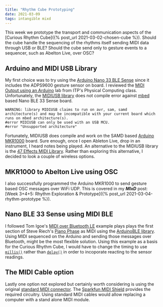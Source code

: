 ```yaml
---
title: "Rhythm Cube Prototyping"
date: 2021-03-09
tags: intangible mixd
---
```

This week we prototype the transport and communication aspects of the [Curious Rhythm Cube]({% post_url 2021-03-02-chosen-cube %}). Should the cube handle the sequencing of the rhythms itself sending MIDI data through USB or BLE? Should the cube send only to gesture events to a sequencer, such as Abelton Live, over OSC?

## Arduino and MIDI USB Library
My first choice was to try using the [Arduino Nano 33 BLE Sense](https://store.arduino.cc/usa/nano-33-ble-sense) since it includes the ADPS9600 gesture sensor on board. I reviewed the [MIDI Output using an Arduino](https://itp.nyu.edu/physcomp/labs/labs-serial-communication/lab-midi-output-using-an-arduino/) lab from ITP's Physical Computing class. Unfortunately, the [MIDIUSB library](https://www.arduino.cc/en/Reference/MIDIUSB) does not compile error against [mbed](https://os.mbed.com) based Nano BLE 33 Sense board.
```
WARNING: library MIDIUSB claims to run on avr, sam, samd architecture(s) and may be incompatible with your current board which runs on mbed architecture(s).
#error MIDIUSB can only be used with an USB MCU.
#error "Unsupported architecture"
```
Fortunately, MIDIUSB does compile and work on the SAMD based [Arduino MKR1000](https://store.arduino.cc/usa/arduino-mkr1000) board. Sure enough, once I open Ableton Live, drop in an instrument, I heard notes being played. An alternative to the MIDIUSB library is the [47 Effects MIDI Library](https://github.com/FortySevenEffects/arduino_midi_library). Rather than exploring this alternative, I decided to look a couple of wireless options.

## MKR1000 to Abelton Live using OSC
I also successfully programmed the Arduino MKR1000 to send gesture based OSC messages over WiFi UDP. This is covered in my ***MIxD*** post: [Week 3+4+5: Rhythm Exploration & Prototype]({% post_url 2021-03-04-rhythm-prototype %}).

## Nano BLE 33 Sense using MIDI BLE
I followed Tom Igoe's [MIDI over Bluetooth LE](https://tigoe.github.io/SoundExamples/midi-ble.html) example plays plays the first section of Steve Riech's [Piano Phase](https://en.wikipedia.org/wiki/Piano_Phase) as MIDI using the [ArduinoBLE library](https://www.arduino.cc/en/Reference/ArduinoBLE). Using MIDI sequenced on the Arduino and sending those messages over Bluetooth, might be the most flexible solution. Using this example as a basis for the Curious Rhythm Cube, I would have to change the timing to use [`millis()`](https://www.arduino.cc/reference/en/language/functions/time/millis/) rather than [`delay()`](https://www.arduino.cc/reference/en/language/functions/time/delay/) in order to incoporate reacting to the sensor readings. 

## The MIDI Cable option
Lastly one option not explored but certainly worth considering is using the original [standard MIDI connector](https://en.wikipedia.org/wiki/MIDI#Connectors). The [Sparkfun MIDI Shield](https://www.sparkfun.com/products/12898) provides the required circuitry. Using standard MIDI cables would allow replacing a computer with a stand alone MIDI module. 